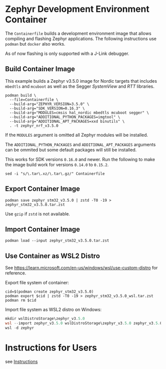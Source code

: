 # Zephyr Development Environment Container

The `Containerfile` builds a development environment image that allows compiling
and flashing Zephyr applications. The following instructions use `podman` but
`docker` also works.

As of now flashing is only supported with a J-Link debugger.

## Build Container Image

This example builds a Zephyr v3.5.0 image for Nordic targets that includes
`mbedtls` and `mcuboot` as well as the Segger *SystemView* and *RTT* libraries.

``` shell
podman build \
  --file=Containerfile \
  --build-arg="ZEPHYR_VERSION=3.5.0" \
  --build-arg="SDK_VERSION=0.16.3" \
  --build-arg="MODULES=cmsis hal_nordic mbedtls mcuboot segger" \
  --build-arg="ADDITIONAL_PYTHON_PACKAGES=imgtool" \
  --build-arg="ADDITIONAL_APT_PACKAGES=xxd binutils" \
  . -t zephyr_nrf_v3.5.0
```

If the `MODULES` argument is omitted all Zephyr modules will be installed.

The `ADDITIONAL_PYTHON_PACKAGES` and `ADDITIONAL_APT_PACKAGES` arguments can be
ommited but some default packages will still be installed.

This works for SDK versions `0.16.0` and newer. Run the following to make the
image build work for versions `0.14.0` to `0.15.2`.

``` shell
sed -i "s/\.tar\.xz/\.tar\.gz/" Containerfile
```

## Export Container Image

``` shell
podman save zephyr_stm32_v3.5.0 | zstd -T0 -19 > zephyr_stm32_v3.5.0.tar.zst
```

Use `gzip` if `zstd` is not available.

## Import Container Image

``` shell
podman load --input zephyr_stm32_v3.5.0.tar.zst
```

## Use Container as WSL2 Distro

See https://learn.microsoft.com/en-us/windows/wsl/use-custom-distro for reference.

Export file system of container:

``` shell
cid=$(podman create zephyr_stm32_v3.5.0)
podman export $cid | zstd -T0 -19 > zephyr_stm32_v3.5.0_wsl.tar.zst
podman rm $cid
```

Import file system as WSL2 distro on Windows:

``` powershell
mkdir wslDistroStorage\zephyr_v3.5.0
wsl --import zephyr_v3.5.0 wslDistroStorage\zephyr_v3.5.0 zephyr_v3.5.0_wsl.tar.zst
wsl -d zephyr
```

# Instructions for Users

see [Instructions](./instructions)
